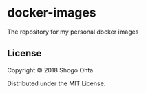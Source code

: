 # docker-images

The repository for my personal docker images

## License

Copyright © 2018 Shogo Ohta

Distributed under the MIT License. 

